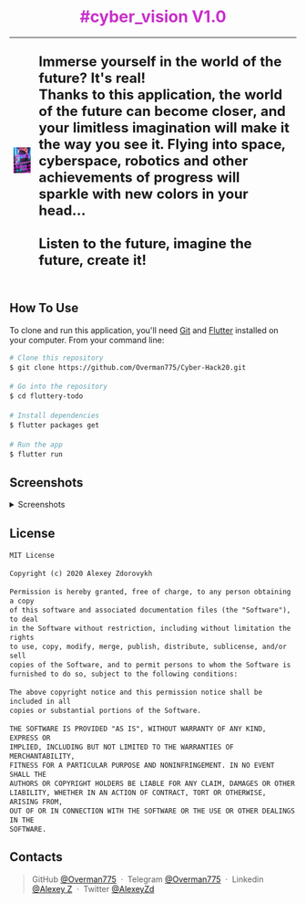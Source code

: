 <h1 align="center">
<font color="#c930cb">#cyber_vision V1.0</font>
</h1>

|<img src="./screenshoots/present.jpg" width="300" />|<font size="+2"><p align="left">Immerse yourself in the world of the future? It's real!</br> Thanks to this application, the world of the future can become closer, and your limitless imagination will make it the way you see it. Flying into space, cyberspace, robotics and other achievements of progress will sparkle with new colors in your head… </br></br>Listen to the future, imagine the future, create it!</p></font>|
|---|---|

## How To Use

To clone and run this application, you'll need [Git](https://git-scm.com) and [Flutter](https://flutter.dev/docs/get-started/install) installed on your computer. From your command line:

```bash
# Clone this repository
$ git clone https://github.com/Overman775/Cyber-Hack20.git

# Go into the repository
$ cd fluttery-todo

# Install dependencies
$ flutter packages get

# Run the app
$ flutter run
```

## Screenshots

<details>
  <summary>Screenshots</summary>

| ![Screenshot 1](https://raw.github.com/Overman775/Cyber-Hack20/blob/master/screenshoots/1.png) |
|---|
| ![Screenshot 2](https://raw.github.com/Overman775/Cyber-Hack20/blob/master/screenshoots/2.png) |

</details>

## License

```
MIT License

Copyright (c) 2020 Alexey Zdorovykh

Permission is hereby granted, free of charge, to any person obtaining a copy
of this software and associated documentation files (the "Software"), to deal
in the Software without restriction, including without limitation the rights
to use, copy, modify, merge, publish, distribute, sublicense, and/or sell
copies of the Software, and to permit persons to whom the Software is
furnished to do so, subject to the following conditions:

The above copyright notice and this permission notice shall be included in all
copies or substantial portions of the Software.

THE SOFTWARE IS PROVIDED "AS IS", WITHOUT WARRANTY OF ANY KIND, EXPRESS OR
IMPLIED, INCLUDING BUT NOT LIMITED TO THE WARRANTIES OF MERCHANTABILITY,
FITNESS FOR A PARTICULAR PURPOSE AND NONINFRINGEMENT. IN NO EVENT SHALL THE
AUTHORS OR COPYRIGHT HOLDERS BE LIABLE FOR ANY CLAIM, DAMAGES OR OTHER
LIABILITY, WHETHER IN AN ACTION OF CONTRACT, TORT OR OTHERWISE, ARISING FROM,
OUT OF OR IN CONNECTION WITH THE SOFTWARE OR THE USE OR OTHER DEALINGS IN THE
SOFTWARE.
```

## Contacts

> GitHub [@Overman775](https://github.com/Overman775) &nbsp;&middot;&nbsp;
> Telegram [@Overman775](https://t.me/Overman775) &nbsp;&middot;&nbsp;
> Linkedin [@Alexey Z](https://www.linkedin.com/in/overman775/) &nbsp;&middot;&nbsp;
> Twitter [@AlexeyZd](https://twitter.com/AlexeyZd)
